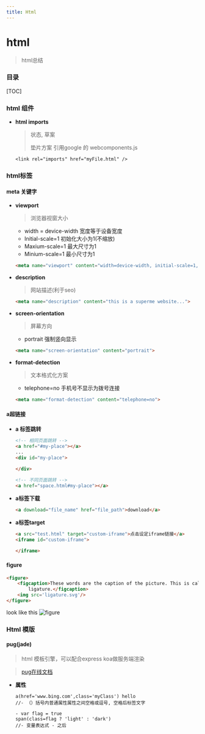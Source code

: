 ```yaml
---
title: Html
---
```


# html

> html总结



### 目录

[TOC]

### html 组件

* **html imports**

  > 状态, 草案
  >
  > 垫片方案   引用google 的 webcomponents.js

  ```shell
  <link rel="imports" href="myFile.html" />
  ```



### html标签



#### meta 关键字

* **viewport**

  > 浏览器视窗大小

  * width = device-width  宽度等于设备宽度
  * Initial-scale=1  初始化大小为1(不缩放)
  * Maxium-scale=1 最大尺寸为1
  * Minium-scale=1 最小尺寸为1

  ```html
  <meta name="viewport" content="width=device-width, initial-scale=1, maxium-scale=1">
  ```

* **description**

  > 网站描述(利于seo)

  ```html
  <meta name="description" content="this is a superme website...">
  ```

* **screen-orientation**

  > 屏幕方向

  * portrait 强制竖向显示

  ```html
  <meta name="screen-orientation" content="portrait">
  ```

* **format-detection** 

  > 文本格式化方案

  * telephone=no 手机号不显示为拨号连接

  ```html
  <meta name="format-detection" content="telephone=no">
  ```

#### a超链接

* **a 标签跳转**

   ```html
   <!-- 相同页面跳转 -->
   <a href="#my-place"></a>
   ...
   <div id="my-place">
       
   </div>
   
   <!-- 不同页面跳转 -->
   <a href="space.html#my-place"></a>
   ```

* **a标签下载**

   ```html
   <a download="file_name" href="file_path">download</a>
   ```

* **a标签target**

   ```html
   <a src="test.html" target="custom-iframe">点击设定iframe链接</a>
   <iframe id="custom-iframe">
       
   </iframe>
   ```



#### **figure**

```html
<figure>
    <figcaption>These words are the caption of the picture. This is called a
        ligature.</figcaption>
    <img src='ligature.svg'/>
</figure>
```

look like this ![figure](/Users/float/Desktop/GitHub/blog/source/_posts/imgs/figure.png)







### Html 模版



#### pug(jade)

> html 模板引擎，可以配合express koa做服务端渲染 

> [pug在线文档](https://pugjs.org/language/attributes.html) 

* **属性**

  ```jade
  a(href='www.bing.com',class='myClass') hello
  //- （）括号内普通属性属性之间空格或逗号, 空格后标签文字
  
  - var flag = true
  span(class=flag ? 'light' : 'dark')
  //- 变量表达式 - 之后
  ```


